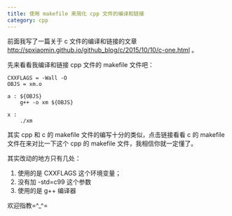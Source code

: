 ```yaml
---
title: 使用 makefile 来简化 cpp 文件的编译和链接
category: cpp
---
```


前面我写了一篇关于 c 文件的编译和链接的文章 <http://spxiaomin.github.io/github_blog/c/2015/10/10/c-one.html> 。

先来看看我编译和链接 cpp 文件的 makefile 文件吧：

    CXXFLAGS = -Wall -O
    OBJS = xm.o
    
    a : ${OBJS}
    	g++ -o xm ${OBJS}
    
    x :
    	./xm

其实 cpp 和 c 的 makefile 文件的编写十分的类似，点击链接看看 c 的 makefile 文件在来对比一下这个 cpp 的 makefile 文件，我相信你就一定懂了。

其实改动的地方只有几处：

1. 使用的是 CXXFLAGS 这个环境变量；
2. 没有加 -std=c99 这个参数
3. 使用的是 g++ 编译器

欢迎指教=^_^=
